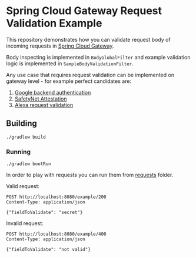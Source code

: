 # Spring Cloud Gateway Request Validation Example

This repository demonstrates how you can validate request body 
of incoming requests in [Spring Cloud Gateway](https://github.com/spring-cloud/spring-cloud-gateway).

Body inspecting is implemented in `BodyGlobalFilter` and example validation logic 
is implemented in `SampleBodyValidationFilter`.

Any use case that requires request validation can be implemented on gateway level - for example perfect candidates are:

1. [Google backend authentication](https://developers.google.com/identity/sign-in/android/backend-auth#using-a-google-api-client-library)
2. [SafetyNet Attestation](https://developer.android.com/training/safetynet/attestation)
3. [Alexa request validation](https://developer.amazon.com/en-US/docs/alexa/custom-skills/host-a-custom-skill-as-a-web-service.html#manually-verify-request-sent-by-alexa)

## Building

```commandline
./gradlew build
```

### Running 

```commandline
./gradlew bootRun
```

In order to play with requests you can run them from [requests](/requests) folder.

Valid request:
```http request
POST http://localhost:8080/example/200
Content-Type: application/json

{"fieldToValidate": "secret"}
```

Invalid request:
```http request
POST http://localhost:8080/example/400
Content-Type: application/json

{"fieldToValidate": "not valid"}
```